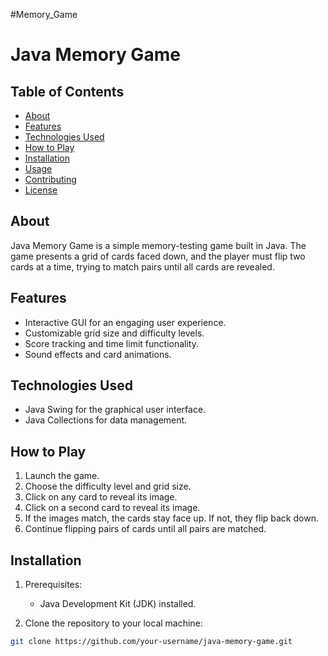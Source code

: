 #Memory_Game
# Java Memory Game

## Table of Contents

- [About](#about)
- [Features](#features)
- [Technologies Used](#technologies-used)
- [How to Play](#how-to-play)
- [Installation](#installation)
- [Usage](#usage)
- [Contributing](#contributing)
- [License](#license)

## About

Java Memory Game is a simple memory-testing game built in Java. The game presents a grid of cards faced down, and the player must flip two cards at a time, trying to match pairs until all cards are revealed.

## Features

- Interactive GUI for an engaging user experience.
- Customizable grid size and difficulty levels.
- Score tracking and time limit functionality.
- Sound effects and card animations.

## Technologies Used

- Java Swing for the graphical user interface.
- Java Collections for data management.


## How to Play

1. Launch the game.
2. Choose the difficulty level and grid size.
3. Click on any card to reveal its image.
4. Click on a second card to reveal its image.
5. If the images match, the cards stay face up. If not, they flip back down.
6. Continue flipping pairs of cards until all pairs are matched.

## Installation

1. Prerequisites:
   - Java Development Kit (JDK) installed.


2. Clone the repository to your local machine:

```bash
git clone https://github.com/your-username/java-memory-game.git
